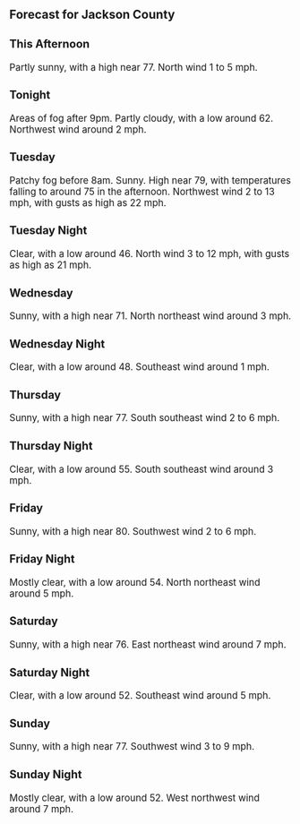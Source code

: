 <div>
   <h2>Forecast for Jackson County</h2>
   <p>
      <div style="font-size:120%">
         <h3>This Afternoon</h3>Partly sunny, with a high near 77. North wind 1 to 5 mph.<br></div>
   </p>
   <p>
      <div style="font-size:120%">
         <h3>Tonight</h3>Areas of fog after 9pm. Partly cloudy, with a low around 62. Northwest wind around 2 mph.<br></div>
   </p>
   <p>
      <div style="font-size:120%">
         <h3>Tuesday</h3>Patchy fog before 8am. Sunny. High near 79, with temperatures falling to around 75 in the afternoon. Northwest wind 2 to 13
         mph, with gusts as high as 22 mph.<br></div>
   </p>
   <p>
      <div style="font-size:120%">
         <h3>Tuesday Night</h3>Clear, with a low around 46. North wind 3 to 12 mph, with gusts as high as 21 mph.<br></div>
   </p>
   <p>
      <div style="font-size:120%">
         <h3>Wednesday</h3>Sunny, with a high near 71. North northeast wind around 3 mph.<br></div>
   </p>
   <p>
      <div style="font-size:120%">
         <h3>Wednesday Night</h3>Clear, with a low around 48. Southeast wind around 1 mph.<br></div>
   </p>
   <p>
      <div style="font-size:120%">
         <h3>Thursday</h3>Sunny, with a high near 77. South southeast wind 2 to 6 mph.<br></div>
   </p>
   <p>
      <div style="font-size:120%">
         <h3>Thursday Night</h3>Clear, with a low around 55. South southeast wind around 3 mph.<br></div>
   </p>
   <p>
      <div style="font-size:120%">
         <h3>Friday</h3>Sunny, with a high near 80. Southwest wind 2 to 6 mph.<br></div>
   </p>
   <p>
      <div style="font-size:120%">
         <h3>Friday Night</h3>Mostly clear, with a low around 54. North northeast wind around 5 mph.<br></div>
   </p>
   <p>
      <div style="font-size:120%">
         <h3>Saturday</h3>Sunny, with a high near 76. East northeast wind around 7 mph.<br></div>
   </p>
   <p>
      <div style="font-size:120%">
         <h3>Saturday Night</h3>Clear, with a low around 52. Southeast wind around 5 mph.<br></div>
   </p>
   <p>
      <div style="font-size:120%">
         <h3>Sunday</h3>Sunny, with a high near 77. Southwest wind 3 to 9 mph.<br></div>
   </p>
   <p>
      <div style="font-size:120%">
         <h3>Sunday Night</h3>Mostly clear, with a low around 52. West northwest wind around 7 mph.<br></div>
   </p>
</div>